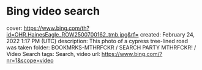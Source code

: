 # Bing video search

cover: https://www.bing.com/th?id=OHR.HainesEagle_ROW2500700162_tmb.jpg&rf=
created: February 24, 2022 1:17 PM (UTC)
description: This photo of a cypress tree-lined road was taken
folder: BOOKMRKS-MTHRFCKR / SEARCH PARTY MTHRFCKR! / Video Search
tags: Search, video
url: https://www.bing.com/?nr=1&scope=video